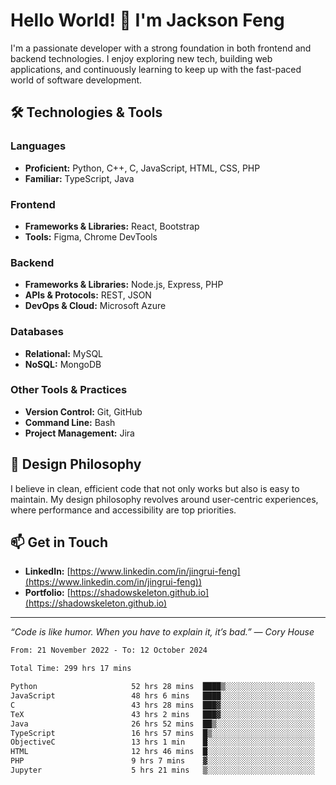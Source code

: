 # Hello World! 👋 I'm Jackson Feng

I'm a passionate developer with a strong foundation in both frontend and backend technologies. I enjoy exploring new tech, building web applications, and continuously learning to keep up with the fast-paced world of software development.

## 🛠 Technologies & Tools

### Languages
- **Proficient:** Python, C++, C, JavaScript, HTML, CSS, PHP
- **Familiar:** TypeScript, Java

### Frontend
- **Frameworks & Libraries:** React, Bootstrap
- **Tools:** Figma, Chrome DevTools

### Backend
- **Frameworks & Libraries:** Node.js, Express, PHP
- **APIs & Protocols:** REST, JSON
- **DevOps & Cloud:** Microsoft Azure

### Databases
- **Relational:** MySQL
- **NoSQL:** MongoDB

### Other Tools & Practices
- **Version Control:** Git, GitHub
- **Command Line:** Bash
- **Project Management:** Jira


## 🎨 Design Philosophy

I believe in clean, efficient code that not only works but also is easy to maintain. My design philosophy revolves around user-centric experiences, where performance and accessibility are top priorities.

## 📫 Get in Touch

- **LinkedIn:** [https://www.linkedin.com/in/jingrui-feng](https://www.linkedin.com/in/jingrui-feng))
- **Portfolio:** [https://shadowskeleton.github.io](https://shadowskeleton.github.io)

---

*“Code is like humor. When you have to explain it, it’s bad.” — Cory House*



<!--START_SECTION:waka-->

```txt
From: 21 November 2022 - To: 12 October 2024

Total Time: 299 hrs 17 mins

Python                     52 hrs 28 mins  ████▒░░░░░░░░░░░░░░░░░░░░   17.54 %
JavaScript                 48 hrs 6 mins   ████░░░░░░░░░░░░░░░░░░░░░   16.07 %
C                          43 hrs 28 mins  ███▓░░░░░░░░░░░░░░░░░░░░░   14.53 %
TeX                        43 hrs 2 mins   ███▓░░░░░░░░░░░░░░░░░░░░░   14.38 %
Java                       26 hrs 52 mins  ██▒░░░░░░░░░░░░░░░░░░░░░░   08.98 %
TypeScript                 16 hrs 57 mins  █▒░░░░░░░░░░░░░░░░░░░░░░░   05.67 %
ObjectiveC                 13 hrs 1 min    █░░░░░░░░░░░░░░░░░░░░░░░░   04.35 %
HTML                       12 hrs 46 mins  █░░░░░░░░░░░░░░░░░░░░░░░░   04.27 %
PHP                        9 hrs 7 mins    ▓░░░░░░░░░░░░░░░░░░░░░░░░   03.05 %
Jupyter                    5 hrs 21 mins   ▒░░░░░░░░░░░░░░░░░░░░░░░░   01.79 %
```

<!--END_SECTION:waka-->

